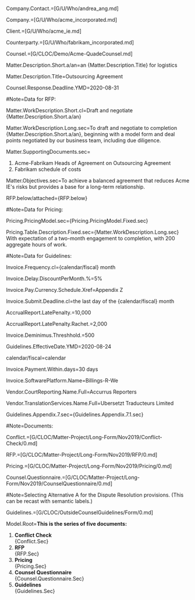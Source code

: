 Company.Contact.=[G/U/Who/andrea_ang.md]

Company.=[G/U/Who/acme_incorporated.md]

Client.=[G/U/Who/acme_ie.md]

Counterparty.=[G/U/Who/fabrikam_incorporated.md]

Counsel.=[G/CLOC/Demo/Acme-QuadeCounsel.md]

Matter.Description.Short.a/an=an {Matter.Description.Title} for logistics

Matter.Description.Title=Outsourcing Agreement

Counsel.Response.Deadline.YMD=2020-08-31

#Note=Data for RFP:

Matter.WorkDescription.Short.cl=Draft and negotiate {Matter.Description.Short.a/an}

Matter.WorkDescription.Long.sec=To draft and negotiate to completion {Matter.Description.Short.a/an}, beginning with a model form and deal points negotiated by our business team, including due diligence. 

Matter.SupportingDocuments.sec=<ol><li>Acme-Fabrikam Heads of Agreement on Outsourcing Agreement<li>Fabrikam schedule of costs</ol>

Matter.Objectives.sec=To achieve a balanced agreement that reduces Acme IE's risks but provides a base for a long-term relationship.

RFP.below/attached={RFP.below}

#Note=Data for Pricing:

Pricing.PricingModel.sec={Pricing.PricingModel.Fixed.sec}

Pricing.Table.Description.Fixed.sec={Matter.WorkDescription.Long.sec}  With expectation of a two-month engagement to completion, with 200 aggregate hours of work.

#Note=Data for Guidelines:

Invoice.Frequency.cl={calendar/fiscal} month

Invoice.Delay.DiscountPerMonth.%=5%

Invoice.Pay.Currency.Schedule.Xref=Appendix Z

Invoice.Submit.Deadline.cl=the last day of the {calendar/fiscal} month

AccrualReport.LatePenalty.$=$10,000

AccrualReport.LatePenalty.Rachet.$=$2,000

Invoice.Deminimus.Threshhold.$=$500

Guidelines.EffectiveDate.YMD=2020-08-24

calendar/fiscal=calendar

Invoice.Payment.Within.days=30 days

Invoice.SoftwarePlatform.Name=Billings-R-We

Vendor.CourtReporting.Name.Full=Accurrus Reporters

Vendor.TranslationServices.Name.Full=Ubersetzt Traducteurs Limited

Guidelines.Appendix.7.sec={Guidelines.Appendix.7.1.sec}

#Note=Documents:

Conflict.=[G/CLOC/Matter-Project/Long-Form/Nov2019/Conflict-Check/0.md]

RFP.=[G/CLOC/Matter-Project/Long-Form/Nov2019/RFP/0.md]

Pricing.=[G/CLOC/Matter-Project/Long-Form/Nov2019/Pricing/0.md]

Counsel.Questionnaire.=[G/CLOC/Matter-Project/Long-Form/Nov2019/CounselQuestionnaire/0.md]

#Note=Selecting Alternative A for the Dispute Resolution provisions.  (This can be recast with semantic labels.)

Guidelines.=[G/CLOC/OutsideCounselGuidelines/Form/0.md]  

Model.Root=<b>This is the series of five documents:</b> <ol><li><b>Conflict Check</b><br>{Conflict.Sec}<li><b>RFP</b><br>{RFP.Sec}<li><b>Pricing</b><br>{Pricing.Sec}<li> <b>Counsel Questionnaire</b><br>{Counsel.Questionnaire.Sec}<li> <b>Guidelines</b><br>{Guidelines.Sec}</ol>
